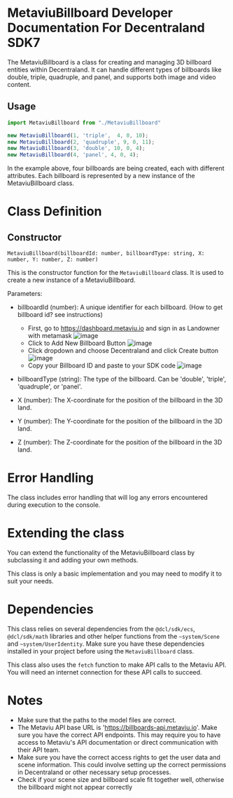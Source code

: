  # MetaviuBillboard Developer Documentation For Decentraland SDK7

The MetaviuBillboard is a class for creating and managing 3D billboard entities within Decentraland. It can handle different types of billboards like double, triple, quadruple, and panel, and supports both image and video content.
## Usage
```ts
import MetaviuBillboard from "./MetaviuBillboard"

new MetaviuBillboard(1, 'triple',  4, 0, 10);
new MetaviuBillboard(2, 'quadruple', 9, 0, 11);
new MetaviuBillboard(3, 'double', 10, 0, 4);
new MetaviuBillboard(4, 'panel', 4, 0, 4);
```

In the example above, four billboards are being created, each with different attributes. Each billboard is represented by a new instance of the MetaviuBillboard class.

# Class Definition
## Constructor

`MetaviuBillboard(billboardId: number, billboardType: string, X: number, Y: number, Z: number)`

This is the constructor function for the `MetaviuBillboard` class. It is used to create a new instance of a MetaviuBillboard.

Parameters:

- billboardId (number): A unique identifier for each billboard. 
   (How to get billboard id? see instructions)
     - First, go to https://dashboard.metaviu.io and sign in as Landowner with metamask
    ![image](https://s3.eu-central-1.amazonaws.com/cdn.metaviu.io/instructions/connect+metamask.png)
    - Click to Add New Billboard Button
    ![image](https://s3.eu-central-1.amazonaws.com/cdn.metaviu.io/instructions/add+new+billboard.png)
    - Click dropdown and choose Decentraland and click Create button
    ![image](https://s3.eu-central-1.amazonaws.com/cdn.metaviu.io/instructions/choose.png)
    - Copy your Billboard ID and paste to your SDK code
    ![image](https://s3.eu-central-1.amazonaws.com/cdn.metaviu.io/instructions/billboard+Number.png)
    
- billboardType (string): The type of the billboard. Can be 'double', 'triple', 'quadruple', or 'panel'.
- X (number): The X-coordinate for the position of the billboard in the 3D land.
- Y (number): The Y-coordinate for the position of the billboard in the 3D land.
- Z (number): The Z-coordinate for the position of the billboard in the 3D land.


# Error Handling

The class includes error handling that will log any errors encountered during execution to the console.

# Extending the class
You can extend the functionality of the MetaviuBillboard class by subclassing it and adding your own methods.

This class is only a basic implementation and you may need to modify it to suit your needs.


# Dependencies
This class relies on several dependencies from the `@dcl/sdk/ecs`, `@dcl/sdk/math` libraries and other helper functions from the `~system/Scene` and `~system/UserIdentity`. Make sure you have these dependencies installed in your project before using the `MetaviuBillboard` class.

This class also uses the `fetch` function to make API calls to the Metaviu API. You will need an internet connection for these API calls to succeed.

# Notes
- Make sure that the paths to the model files are correct.
- The Metaviu API base URL is 'https://billboards-api.metaviu.io'. Make sure you have the correct API endpoints. This may require you to have access to Metaviu's API documentation or direct communication with their API team.
- Make sure you have the correct access rights to get the user data and scene information. This could involve setting up the correct permissions in Decentraland or other necessary setup processes.
- Check if your scene size and billboard scale fit together well, otherwise the billboard might not appear correctly
